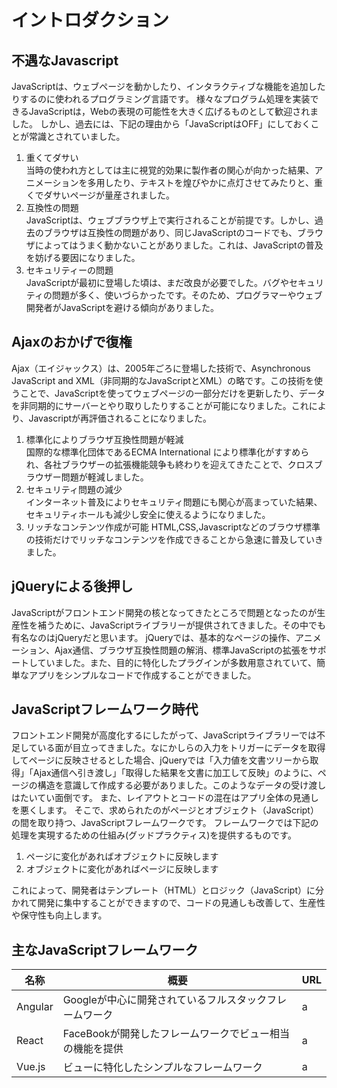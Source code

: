 # イントロダクション
## 不遇なJavascript
JavaScriptは、ウェブページを動かしたり、インタラクティブな機能を追加したりするのに使われるプログラミング言語です。
様々なプログラム処理を実装できるJavaScriptは，Webの表現の可能性を大きく広げるものとして歓迎されました。
しかし、過去には、下記の理由から「JavaScriptはOFF」にしておくことが常識とされていました。

1. 重くてダサい  
   当時の使われ方としては主に視覚的効果に製作者の関心が向かった結果、アニメーションを多用したり、テキストを煌びやかに点灯させてみたりと、重くでダサいページが量産されました。
2. 互換性の問題  
   JavaScriptは、ウェブブラウザ上で実行されることが前提です。しかし、過去のブラウザは互換性の問題があり、同じJavaScriptのコードでも、ブラウザによってはうまく動かないことがありました。これは、JavaScriptの普及を妨げる要因になりました。
3. セキュリティーの問題  
   JavaScriptが最初に登場した頃は、まだ改良が必要でした。バグやセキュリティの問題が多く、使いづらかったです。そのため、プログラマーやウェブ開発者がJavaScriptを避ける傾向がありました。

## Ajaxのおかげで復権
Ajax（エイジャックス）は、2005年ごろに登場した技術で、Asynchronous JavaScript and XML（非同期的なJavaScriptとXML）の略です。この技術を使うことで、JavaScriptを使ってウェブページの一部分だけを更新したり、データを非同期的にサーバーとやり取りしたりすることが可能になりました。これにより、Javascriptが再評価されることになりました。

1. 標準化によりブラウザ互換性問題が軽減  
   国際的な標準化団体であるECMA International により標準化がすすめられ、各社ブラウザーの拡張機能競争も終わりを迎えてきたことで、クロスブラウザー問題が軽減しました。
2. セキュリティ問題の減少  
   インターネット普及によりセキュリティ問題にも関心が高まっていた結果、セキュリティホールも減少し安全に使えるようになりました。   
3. リッチなコンテンツ作成が可能
   HTML,CSS,Javascriptなどのブラウザ標準の技術だけでリッチなコンテンツを作成できることから急速に普及していきました。
   
## jQueryによる後押し
JavaScriptがフロントエンド開発の核となってきたところで問題となったのが生産性を補うために、JavaScriptライブラリーが提供されてきました。その中でも有名なのはjQueryだと思います。
jQueryでは、基本的なページの操作、アニメーション、Ajax通信、ブラウザ互換性問題の解消、標準JavaScriptの拡張をサポートしていました。また、目的に特化したプラグインが多数用意されていて、簡単なアプリをシンプルなコードで作成することができました。

## JavaScriptフレームワーク時代
フロントエンド開発が高度化するにしたがって、JavaScriptライブラリーでは不足している面が目立ってきました。なにかしらの入力をトリガーにデータを取得してページに反映させるとした場合、jQueryでは「入力値を文書ツリーから取得」「Ajax通信へ引き渡し」「取得した結果を文書に加工して反映」のように、ページの構造を意識して作成する必要がありました。このようなデータの受け渡しはたいてい面倒です。
また、レイアウトとコードの混在はアプリ全体の見通しを悪くします。
そこで、求められたのがページとオブジェクト（JavaScript）の間を取り持つ、JavaScriptフレームワークです。
フレームワークでは下記の処理を実現するための仕組み(グッドプラクティス)を提供するものです。

1. ページに変化があればオブジェクトに反映します
2. オブジェクトに変化があればページに反映します

これによって、開発者はテンプレート（HTML）とロジック（JavaScript）に分かれて開発に集中することができますので、コードの見通しも改善して、生産性や保守性も向上します。

## 主なJavaScriptフレームワーク
| 名称 | 概要 | URL |
| ---- | ---- | ---- |
| Angular | Googleが中心に開発されているフルスタックフレームワーク | a |
| React | FaceBookが開発したフレームワークでビュー相当の機能を提供 | a |
| Vue.js | ビューに特化したシンプルなフレームワーク | a |

